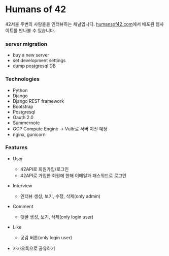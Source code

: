 # Humans of 42 
42서울 주변의 사람들을 인터뷰하는 채널입니다.
[humansof42.com](https://humansof42.com)에서 배포된 웹사이트를 만나볼 수 있습니다.

### server migration
- buy a new server
- set development settings
- dump postgresql DB


### Technologies
- Python
- Django
- Django REST framework
- Bootstrap
- Postgresql
- Oauth 2.0
- Summernote
- GCP Compute Engine -> Vultr로 서버 이전 예정
- nginx, gunicorn


### Features
- User
  - 42API로 회원가입/로그인
  - 42API로 가입한 회원에 한해 이메일과 패스워드로 로그인
  
- Interview
  - 인터뷰 생성, 보기, 수정, 삭제(only admin)
 
- Comment
  - 댓글 생성, 보기, 삭제(only login user)
 
- Like
  - 공감 버튼(only login user)

- 카카오톡으로 공유하기
